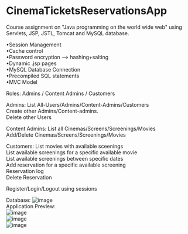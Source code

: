 # CinemaTicketsReservationsApp
Course assignment on "Java programming on the world wide web" using Servlets, JSP, JSTL, Tomcat and MySQL database.

•Session Management<br>
•Cache control<br>
•Password encryption --> hashing+salting<br>
•Dynamic .jsp pages<br>
•MySQL Database Connection<br>
•Precompiled SQL statements<br>
•MVC Model

Roles: Admins / Content Admins / Customers

Admins: 
List All-Users/Admins/Content-Admins/Customers<br>
Create other Admins/Content-admins.<br>
Delete other Users

Content Admins:
List all Cinemas/Screens/Screenings/Movies<br>
Add/Delete Cinemas/Screens/Screenings/Movies

Customers:
List movies with available sceenings<br>
List available screenings for a specific available movie<br>
List available screenings between specific dates<br>
Add reservation for a specific available screening<br>
Reservation log<br>
Delete Reservation

Register/Login/Logout using sessions

Database:
![image](https://github.com/PGC-2557/CinemaTicketsReservationsApp/assets/35230711/77b3b99c-5005-4de1-bed6-11a5de5ea531)  
Application Preview:  
![image](https://github.com/user-attachments/assets/620469e0-78f1-4b20-8753-0f2bfeeca2bc)  
![image](https://github.com/user-attachments/assets/3bf54957-506f-4cfd-b2c4-ba6553a09697)  
![image](https://github.com/user-attachments/assets/3ccd1ebb-0ef2-4eea-948d-08f8ced28fd5)





